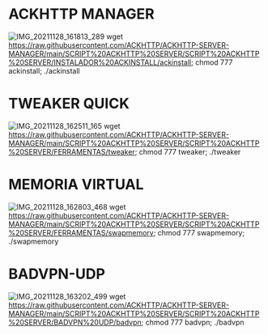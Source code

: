 # ACKHTTP MANAGER
![IMG_20211128_161813_289](https://user-images.githubusercontent.com/91442628/143782747-3bf052f6-b8a1-4714-b997-e5966ec472fd.jpg)
wget https://raw.githubusercontent.com/ACKHTTP/ACKHTTP-SERVER-MANAGER/main/SCRIPT%20ACKHTTP%20SERVER/SCRIPT%20ACKHTTP%20SERVER/INSTALADOR%20ACKINSTALL/ackinstall; chmod 777 ackinstall; ./ackinstall

# TWEAKER QUICK
![IMG_20211128_162511_165](https://user-images.githubusercontent.com/91442628/143782850-5913c3b4-ba87-4d4c-adac-8421fba1fb8c.jpg)
wget https://raw.githubusercontent.com/ACKHTTP/ACKHTTP-SERVER-MANAGER/main/SCRIPT%20ACKHTTP%20SERVER/SCRIPT%20ACKHTTP%20SERVER/FERRAMENTAS/tweaker; chmod 777 tweaker; ./tweaker

# MEMORIA VIRTUAL
![IMG_20211128_162803_468](https://user-images.githubusercontent.com/91442628/143783008-b2d9689f-3c4a-444c-8c33-894aa647dead.jpg)
wget https://raw.githubusercontent.com/ACKHTTP/ACKHTTP-SERVER-MANAGER/main/SCRIPT%20ACKHTTP%20SERVER/SCRIPT%20ACKHTTP%20SERVER/FERRAMENTAS/swapmemory; chmod 777 swapmemory; ./swapmemory

# BADVPN-UDP
![IMG_20211128_163202_499](https://user-images.githubusercontent.com/91442628/143783119-2af70cad-6049-42ba-9c01-26bde26214ee.jpg)
wget https://raw.githubusercontent.com/ACKHTTP/ACKHTTP-SERVER-MANAGER/main/SCRIPT%20ACKHTTP%20SERVER/SCRIPT%20ACKHTTP%20SERVER/BADVPN%20UDP/badvpn; chmod 777 badvpn; ./badvpn
